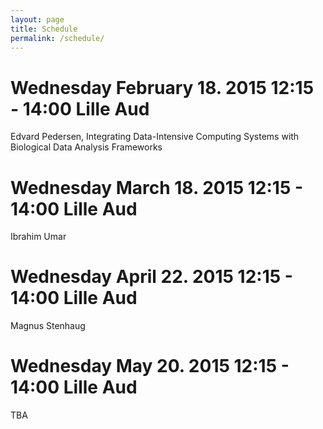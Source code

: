 ```yaml
---
layout: page
title: Schedule
permalink: /schedule/
---
```

# Wednesday February 18. 2015 12:15 - 14:00 Lille Aud 
Edvard Pedersen, Integrating Data-Intensive Computing Systems with Biological Data Analysis Frameworks

# Wednesday March 18. 2015 12:15 - 14:00 Lille Aud 
Ibrahim Umar

# Wednesday April 22. 2015 12:15 - 14:00 Lille Aud 
Magnus Stenhaug

# Wednesday May 20. 2015 12:15 - 14:00 Lille Aud 
TBA

